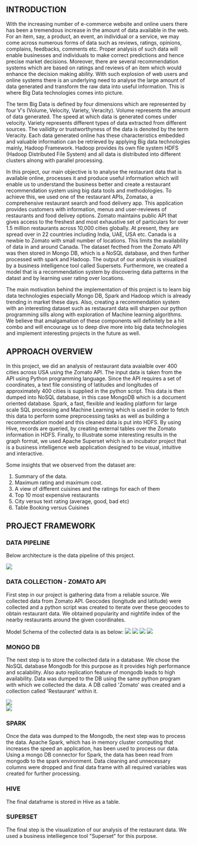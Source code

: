 
## INTRODUCTION

With the increasing number of e-commerce website and online users there has been a tremendous increase in the amount of data available in the web. For an item, say, a product, an event, an individual or a service, we may come across numerous forms of data such as reviews, ratings, opinions, complains, feedbacks, comments etc. Proper analysis of such data will enable businesses and individuals to make correct predictions and hence precise market decisions. Moreover, there are several recommendation systems which are based on ratings and reviews of an item which would enhance the decision making ability. With such explosion of web users and online systems there is an underlying need to analyse the large amount of data generated and transform the raw data into useful information. This is where Big Data technologies comes into picture.

The term Big Data is defined by four dimensions which are represented by four V's (Volume, Velocity, Variety, Veracity). Volume represents the amount of data generated. The speed at which data is generated comes under velocity. Variety represents different types of data extracted from different sources. The vailidity or trustworthyness of the data is denoted by the term Veracity. Each data generated online has these characteristics embedded and valuable information can be retrieved by applying Big data technologies mainly, Hadoop Framework. Hadoop provides its own file system HDFS (Hadoop Distributed File System) and all data is distributed into different clusters alnong with parallel processing.

In this project, our main objective is to analyse the restaurant data that is available online, processes it and produce useful information which will enable us to understand the business better and create a restaurant recommendation system using big data tools and methodologies. To achieve this, we used one of the restaurant APIs, Zomatao, a comprehensive restaurant search and food delivery app. This application provides customers with information, menus and user-reviewes of restaurants and food delivey options. Zomato maintains public API that gives access to the freshest and most exhaustive set of particulars for over 1.5 million restaurants across 10,000 cities globally. At present, they are spread over in 22 countries including India, UAE, USA etc. Canada is a newbie to Zomato with small number of locations. This limits the availability of data in and around Canada. The dataset fecthed from the Zomato API was then stored in Mongo DB, which is a NoSQL database, and then further processed with spark and Hadoop. The output of our analysis is visualized by a business intelligence tool called Supersets. Furthermore, we created a model that is a recommendation system by discovering data patterns in the datast and by learning user rating over locations.

The main motivation behind the implementation of this project is to learn big data technologies especially Mongo DB, Spark and Hadoop which is already trending in market these days. Also, creating a recommendation system with an interesting dataset such as restaurant data will sharpen our python programming sills along with exploration of Machine learning algorithms. We believe that amalgamation of these components will definitely be a hit combo and will encourage us to deep dive more into big data technologies and implement interesting projects in the future as well.

## APPROACH OVERVIEW

In this project, we did an analysis of restaurant data avaialble over 400 cities across USA using the Zomato API. The input data is taken from the API using Python programming language. Since the API requires a set of coordinates, a text file consisting of latitudes and    longitudes of approximately 400 cities is supplied in the python script. This data is then dumped into NoSQL database, in this case MongoDB which is a document oriented database. Spark, a fast, flexible and leading platform for large scale SQL processing and Machine Learning which is used in order to fetch this data to perform some preprocessing tasks as well as building a recommendation model and this cleaned data is put into HDFS. By using Hive, records are queried, by creating external tables over the Zomato information in HDFS. Finally, to illustrate some interesting results in the graph format, we used Apache Superset which is an incubator project that is a business intelligence web    application designed to be visual, intuitive and interactive. 

Some insights that we observed from the dataset are: 
 
1. Summary of the data.
2. Maximum rating and maximum cost. 
3. A view of different cuisines and the ratings for each of them
4. Top 10 most expensive restaurants
5. City versus text rating (average, good, bad etc)
6. Table Booking versus Cuisines

## PROJECT FRAMEWORK

### DATA PIPELINE

Below architecture is the data pipeline of this project.


 ![](images/pipeline.PNG)
### DATA COLLECTION - ZOMATO API

First step in our project is gathering data from a reliable source. We collected data from Zomato API. Geocodes (longitude and latitude) were collected and a python script was created to iterate over these geocodes to obtain restaurant data. We obtained popularity and nightlife index of the nearby restaurants around the given coordinates.

Model Schema of the collected data is as below:
 ![](images/schema1.PNG)
 ![](images/schema2.PNG)
 ![](images/schema3.PNG)
 ![](images/schema4.PNG)
### MONGO DB

The next step is to store the collected data in a database. We chose the NoSQL database Mongodb for this purpose as it provides high performance and scalability. Also auto replication feature of mongodb leads to high availability. Data was dumped to the DB using the same python program with which we collected the data. A DB called 'Zomato' was created and a collection called 'Restaurant' within it. 

 ![](images/Screenshot302.png)   
 ![](images/Screenshot304.png)

### SPARK

Once the data was dumped to the Mongodb, the next step was to process the data. Apache Spark, which has in memory cluster computing that increases the speed an application, has been used to process our data. Using a mongo DB connector for Spark, the data has been read from mongodb to the spark environment. Data cleaning and unnecessary columns were dropped and final data frame with all required variables was created for further processing.

### HIVE

The final dataframe is stored in Hive as a table.

### SUPERSET

The final step is the visualization of our analysis of the restaurant data. We used a business intelliegence tool "Superset" for this purpose.
